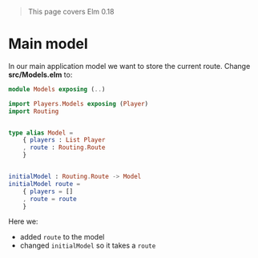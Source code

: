 > This page covers Elm 0.18

# Main model

In our main application model we want to store the current route.
Change __src/Models.elm__ to:

```elm
module Models exposing (..)

import Players.Models exposing (Player)
import Routing


type alias Model =
    { players : List Player
    , route : Routing.Route
    }


initialModel : Routing.Route -> Model
initialModel route =
    { players = []
    , route = route
    }
```

Here we:

- added `route` to the model
- changed `initialModel` so it takes a `route`
